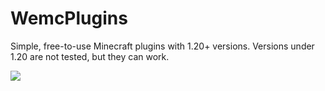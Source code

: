 # WemcPlugins

Simple, free-to-use Minecraft plugins with 1.20+ versions. Versions under 1.20 are not tested, but they can work.

![](https://dcbadge.limes.pink/api/server/https://discord.gg/VFm85ypmHh)
